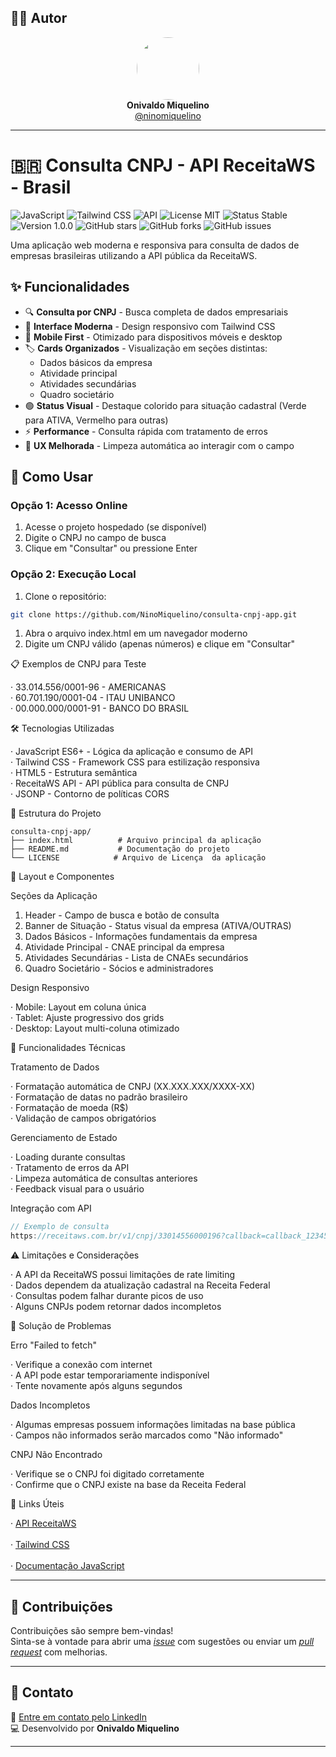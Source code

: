 ## 🙋‍♂️ Autor

<div align="center">
  <img src="https://avatars.githubusercontent.com/ninomiquelino" width="100" height="100" style="border-radius: 50%">
  <br>
  <strong>Onivaldo Miquelino</strong>
  <br>
  <a href="https://github.com/ninomiquelino">@ninomiquelino</a>
</div>

---

# 🇧🇷 Consulta CNPJ - API ReceitaWS - Brasil

![JavaScript](https://img.shields.io/badge/JavaScript-ES6+-yellow.svg)
![Tailwind CSS](https://img.shields.io/badge/Tailwind-CSS-38B2AC.svg)
![API](https://img.shields.io/badge/API-ReceitaWS-green.svg)
![License MIT](https://img.shields.io/badge/License-MIT-green)
![Status Stable](https://img.shields.io/badge/Status-Stable-success)
![Version 1.0.0](https://img.shields.io/badge/Version-1.0.0-blue)
![GitHub stars](https://img.shields.io/github/stars/NinoMiquelino/consulta-cnpj-api?style=social)
![GitHub forks](https://img.shields.io/github/forks/NinoMiquelino/consulta-cnpj-api?style=social)
![GitHub issues](https://img.shields.io/github/issues/NinoMiquelino/consulta-cnpj-api)

Uma aplicação web moderna e responsiva para consulta de dados de empresas brasileiras utilizando a API pública da ReceitaWS.

## ✨ Funcionalidades

- 🔍 **Consulta por CNPJ** - Busca completa de dados empresariais
- 🎨 **Interface Moderna** - Design responsivo com Tailwind CSS
- 📱 **Mobile First** - Otimizado para dispositivos móveis e desktop
- 🏷️ **Cards Organizados** - Visualização em seções distintas:
  - Dados básicos da empresa
  - Atividade principal
  - Atividades secundárias
  - Quadro societário
- 🟢 **Status Visual** - Destaque colorido para situação cadastral (Verde para ATIVA, Vermelho para outras)
- ⚡ **Performance** - Consulta rápida com tratamento de erros
- 🎯 **UX Melhorada** - Limpeza automática ao interagir com o campo

## 🚀 Como Usar

### Opção 1: Acesso Online
1. Acesse o projeto hospedado (se disponível)
2. Digite o CNPJ no campo de busca
3. Clique em "Consultar" ou pressione Enter

### Opção 2: Execução Local
1. Clone o repositório:
```bash
git clone https://github.com/NinoMiquelino/consulta-cnpj-app.git
```

1. Abra o arquivo index.html em um navegador moderno
2. Digite um CNPJ válido (apenas números) e clique em "Consultar"

📋 Exemplos de CNPJ para Teste

· 33.014.556/0001-96 - AMERICANAS<br>
· 60.701.190/0001-04 - ITAU UNIBANCO<br>
· 00.000.000/0001-91 - BANCO DO BRASIL

🛠️ Tecnologias Utilizadas

· JavaScript ES6+ - Lógica da aplicação e consumo de API<br>
· Tailwind CSS - Framework CSS para estilização responsiva<br>
· HTML5 - Estrutura semântica<br>
· ReceitaWS API - API pública para consulta de CNPJ<br>
· JSONP - Contorno de políticas CORS

📁 Estrutura do Projeto

```
consulta-cnpj-app/
├── index.html          # Arquivo principal da aplicação
├── README.md           # Documentação do projeto
└── LICENSE            # Arquivo de Licença  da aplicação
```

🎨 Layout e Componentes

Seções da Aplicação

1. Header - Campo de busca e botão de consulta
2. Banner de Situação - Status visual da empresa (ATIVA/OUTRAS)
3. Dados Básicos - Informações fundamentais da empresa
4. Atividade Principal - CNAE principal da empresa
5. Atividades Secundárias - Lista de CNAEs secundários
6. Quadro Societário - Sócios e administradores

Design Responsivo

· Mobile: Layout em coluna única<br>
· Tablet: Ajuste progressivo dos grids<br>
· Desktop: Layout multi-coluna otimizado

🔧 Funcionalidades Técnicas

Tratamento de Dados

· Formatação automática de CNPJ (XX.XXX.XXX/XXXX-XX)<br>
· Formatação de datas no padrão brasileiro<br>
· Formatação de moeda (R$)<br>
· Validação de campos obrigatórios

Gerenciamento de Estado

· Loading durante consultas<br>
· Tratamento de erros da API<br>
· Limpeza automática de consultas anteriores<br>
· Feedback visual para o usuário

Integração com API

```javascript
// Exemplo de consulta
https://receitaws.com.br/v1/cnpj/33014556000196?callback=callback_123456789
```

⚠️ Limitações e Considerações

· A API da ReceitaWS possui limitações de rate limiting<br>
· Dados dependem da atualização cadastral na Receita Federal<br>
· Consultas podem falhar durante picos de uso<br>
· Alguns CNPJs podem retornar dados incompletos

🐛 Solução de Problemas

Erro "Failed to fetch"

· Verifique a conexão com internet<br>
· A API pode estar temporariamente indisponível<br>
· Tente novamente após alguns segundos

Dados Incompletos

· Algumas empresas possuem informações limitadas na base pública<br>
· Campos não informados serão marcados como "Não informado"

CNPJ Não Encontrado

· Verifique se o CNPJ foi digitado corretamente<br>
· Confirme que o CNPJ existe na base da Receita Federal

🔗 Links Úteis

· [API ReceitaWS](https://receitaws.com.br/)<br><br>
· [Tailwind CSS](https://tailwindcss.com/)<br><br>
· [Documentação JavaScript](https://developer.mozilla.org/pt-BR/docs/Web/JavaScript)

---

## 🤝 Contribuições
Contribuições são sempre bem-vindas!  
Sinta-se à vontade para abrir uma [*issue*](https://github.com/NinoMiquelino/consulta-cnpj-app/issues) com sugestões ou enviar um [*pull request*](https://github.com/NinoMiquelino/consulta-cnpj-app/pulls) com melhorias.

---

## 💬 Contato
📧 [Entre em contato pelo LinkedIn](https://www.linkedin.com/in/onivaldomiquelino/)  
💻 Desenvolvido por **Onivaldo Miquelino**

---
